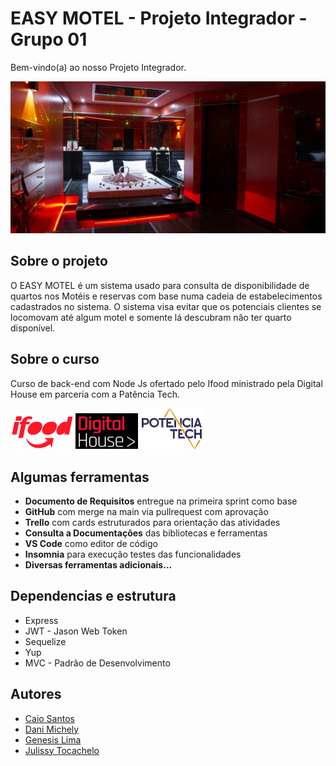 
# EASY MOTEL - Projeto Integrador - Grupo 01

Bem-vindo(a) ao nosso Projeto Integrador.

![](./public/img/banner.jpg)


## Sobre o projeto

O EASY MOTEL é um sistema usado para consulta de disponibilidade de quartos nos Motéis e 
reservas com base numa cadeia de estabelecimentos cadastrados no sistema. O sistema visa 
evitar que os potenciais clientes se locomovam até algum motel e somente lá descubram não 
ter quarto disponível.



## Sobre o curso

Curso de back-end com Node Js ofertado pelo Ifood ministrado pela Digital House em parceria com a Patência Tech.

<img src="./public/img/ifood.png" style="zoom:50%;" />      <img src="./public/img/dh.png" style="zoom:50%;" />          <img src="./public/img/pt.png" style="zoom:50%;" />   



## Algumas ferramentas

- **Documento de Requisitos** entregue na primeira sprint como base
- **GitHub** com merge na main via pullrequest com aprovação
- **Trello** com cards estruturados para orientação das atividades
- **Consulta a Documentações** das bibliotecas e ferramentas 
- **VS Code** como editor de código
- **Insomnia** para execução testes das funcionalidades
- **Diversas ferramentas adicionais...** 



## Dependencias e estrutura

* Express
* JWT - Jason Web Token
* Sequelize
* Yup
* MVC - Padrão de Desenvolvimento




## Autores

- [Caio Santos](https://github.com/caiofsb) 
- [Dani Michely](https://github.com/danimichelydev/)
- [Genesis Lima](https://github.com/g-101)
- [Julissy Tocachelo](https://github.com/g-101)



